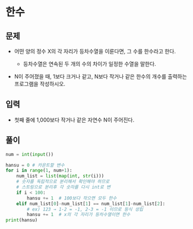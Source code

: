 # 한수

## 문제
- 어떤 양의 정수 X의 각 자리가 등차수열을 이룬다면, 그 수를 한수라고 한다. 
  - 등차수열은 연속된 두 개의 수의 차이가 일정한 수열을 말한다. 

- N이 주어졌을 때, 1보다 크거나 같고, N보다 작거나 같은 한수의 개수를 출력하는 프로그램을 작성하시오. 

## 입력
- 첫째 줄에 1,000보다 작거나 같은 자연수 N이 주어진다.

## 풀이
``` Python
num = int(input())

hansu = 0 # 카운트할 변수
for i in range(1, num+1):
    num_list = list(map(int, str(i)))
    # 숫자를 독립적으로 분리해서 확인해야 하므로
    # 스트링으로 분리후 각 숫자를 다시 int로 변
    if i < 100:
        hansu += 1  # 100보다 작으면 모두 한수
    elif num_list[0]-num_list[1] == num_list[1]-num_list[2]:
        # ex) 123 → 1-2 = -1, 2-3 = -1 이므로 등식 성립 
        hansu += 1  # x의 각 자리가 등차수열이면 한수
print(hansu)
```
